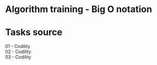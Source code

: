 # Algorithm training - Big O notation

# Tasks source
01 - Codility <br>
02 - Codility <br>
03 - Codility <br>